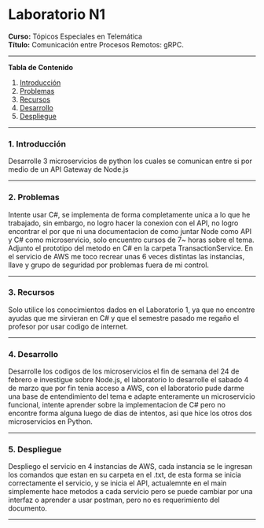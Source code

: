 # **Laboratorio N1**

**Curso:** Tópicos Especiales en Telemática <br>
**Título:** Comunicación entre Procesos Remotos: gRPC.<br>

*******

**Tabla de Contenido**

1. [Introducción](#introduction)
2. [Problemas](#problemas)
3. [Recursos](#resources)
4. [Desarrollo](#development) 
5. [Despliegue](#deployment) <br>

*******

<div id='introduction'/> 

### **1. Introducción**

Desarrolle 3 microservicios de python los cuales se comunican entre si por medio de un API Gateway de Node.js 


*******

<div id='problemas'/> 

### **2. Problemas**

Intente usar C#, se implementa de forma completamente unica a lo que he trabajado, sin embargo, no logro hacer la conexion con el API, no logro encontrar el por que ni una documentacion de como juntar Node como API y C# como microservicio, solo encuentro cursos de 7~ horas sobre el tema.
Adjunto el prototipo del metodo en C# en la carpeta TransactionService.
En el servicio de AWS me toco recrear unas 6 veces distintas las instancias, llave y grupo de seguridad por problemas fuera de mi control.

*******

<div id='resources'/> 

### **3. Recursos**

Solo utilice los conocimientos dados en el Laboratorio 1, ya que no encontre ayudas que me sirvieran en C# y que el semestre pasado me regaño el profesor por usar codigo de internet.

*******

<div id='development'/>  

### **4. Desarrollo**

Desarrolle los codigos de los microservicios el fin de semana del 24 de febrero e investigue sobre Node.js, el laboratorio lo desarrolle el sabado 4 de marzo que por fin tenia acceso a AWS, con el laboratorio pude darme una base de entendimiento del tema e adapte enteramente un microservicio funcional, intente aprender sobre la implementacion de C# pero no encontre forma alguna luego de dias de intentos, asi que hice los otros dos microservicios en Python.

*******

<div id='deployment'/>  

### **5. Despliegue**

Despliego el servicio en 4 instancias de AWS, cada instancia se le ingresan los comandos que estan en su carpeta en el .txt, de esta forma se inicia correctamente el servicio, y se inicia el API, actualemnte en el main simplemente hace metodos a cada servicio pero se puede cambiar por una interfaz o aprender a usar postman, pero no es requerimiento del documento.

*******